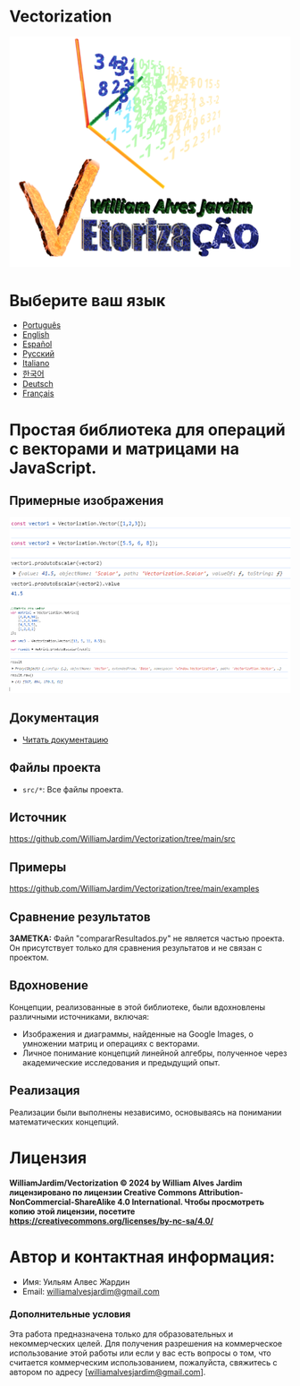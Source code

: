 # Vectorization
![Project logo](https://github.com/WilliamJardim/Vectorization/blob/main/imagens/logo512x512.png)

# Выберите ваш язык
* [Português](README-Portugues.md)
* [English](README-English.md)
* [Español](README-Español.md)
* [Русский](README-Русский.md)
* [Italiano](README-Italiano.md)
* [한국어](README-한국어.md)
* [Deutsch](README-Deutsch.md)
* [Français](README-Français.md)

# Простая библиотека для операций с векторами и матрицами на JavaScript.

## Примерные изображения
![Пример 1 - Скалярное произведение между двумя векторами](https://github.com/WilliamJardim/Vectorization/blob/main/imagens/exemplos/exemplo1.png)
![Пример 2 - Скалярное произведение между матрицей и вектором](https://github.com/WilliamJardim/Vectorization/blob/main/imagens/exemplos/exemplo2.png)

## Документация
* [Читать документацию](../Docs/docs-main.md)

## Файлы проекта
- `src/*`: Все файлы проекта.

## Источник
https://github.com/WilliamJardim/Vectorization/tree/main/src

## Примеры
https://github.com/WilliamJardim/Vectorization/tree/main/examples

## Сравнение результатов
**ЗАМЕТКА:** Файл "compararResultados.py" не является частью проекта. Он присутствует только для сравнения результатов и не связан с проектом.

## Вдохновение
Концепции, реализованные в этой библиотеке, были вдохновлены различными источниками, включая:
- Изображения и диаграммы, найденные на Google Images, о умножении матриц и операциях с векторами.
- Личное понимание концепций линейной алгебры, полученное через академические исследования и предыдущий опыт.

## Реализация
Реализации были выполнены независимо, основываясь на понимании математических концепций.

# Лицензия
**WilliamJardim/Vectorization © 2024 by William Alves Jardim лицензировано по лицензии Creative Commons Attribution-NonCommercial-ShareAlike 4.0 International. Чтобы просмотреть копию этой лицензии, посетите https://creativecommons.org/licenses/by-nc-sa/4.0/**

# Автор и контактная информация:
 - Имя: Уильям Алвес Жардин
 - Email: williamalvesjardim@gmail.com

### Дополнительные условия
Эта работа предназначена только для образовательных и некоммерческих целей. Для получения разрешения на коммерческое использование этой работы или если у вас есть вопросы о том, что считается коммерческим использованием, пожалуйста, свяжитесь с автором по адресу [williamalvesjardim@gmail.com].
